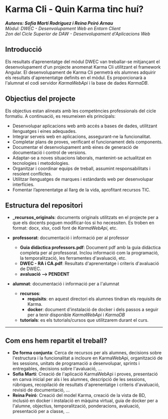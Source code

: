 # Karma Cli - Quin Karma tinc huí?
***Autores: Sofia Martí Rodríguez i Reina Peiró Arnau***  
*Mòdul: DWEC - Desenvolupament Web en Entorn Client*  
*2on del Cicle Superior de DAW - Desenvolupament d'Aplicacions Web*  

## Introducció
Els resultats d’aprenentatge del mòdul DWEC van treballar-se mitjançant el desenvolupament d'un projecte anomenat Karma Cli utilitzant el framework Angular. El desenvolupament de Karma Cli permetrà els alumnes adquirir els resultats d'aprenentatge definits en el mòdul.
Es proporcionarà a l'alumnat el codi servidor *KarmaWebApi* i la base de dades *KarmaDB*.

## Objectius del projecte
Els objectius estan alineats amb les competències professionals del cicle formatiu. A continuació, es resumeixen els principals:

- Desenvolupar aplicacions web amb accés a bases de dades, utilitzant llenguatges i eines adequades.
- Integrar serveis web en aplicacions, assegurant-ne la funcionalitat.
- Completar plans de proves, verificant el funcionament dels components.
- Documentar el desenvolupament amb eines de generació de documentació i control de versions.
- Adaptar-se a noves situacions laborals, mantenint-se actualitzat en tecnologies i metodologies.
- Organitzar i coordinar equips de treball, assumint responsabilitats i resolent conflictes.
- Utilitzar llenguatges de marques i estàndards web per desenvolupar interfícies.
- Fomentar l’aprenentatge al llarg de la vida, aprofitant recursos TIC.

## Estructura del repositori
- **_recursos_originals**: documents originals utilitzats en el projecte per a que els docents poguen modificar-los si ho necessiten. Es troben en format: docx, xlsx, codi font de *KarmaWebApi*, etc.   

- **professorat**: documentació i informació per al professor
  - **Guia didàctica professors.pdf**: Document pdf amb la guia didàctica completa per al professorat. Inclou informació com la programació, la temporalització, les ferramentes d'avaluació, etc.
  - **DWEC - RA i CA.pdf**: Resultats d'aprenentatge i criteris d'avaluació de DWEC.
  - **avaluació --> PENDENT** 
  
- **alumnat**: documentació i informació per a l'alumnat
   - **recursos**:
		- **requisits**: en aquest directori els alumnes tindran els requisits de Karma. 	
		- **docker**: document d'instalació de docker i dels passos a seguir per a tenir disponible *KarmaWebApi* i *KarmaDB* 
   -  **tutorials**: es els tutorials/cursos que utilitzarem durant el curs. 

------------------------------------------------------------------------------------------------------------  

## Com ens hem repartit el treball?  

- **De forma conjunta**: Cerca de recursos per als alumnes, decisions sobre l'estructura i la funcionalitat a incloure en KarmaWebApi, organització de les sessions, unitats de programació a desenvolupar, sprints i entregables, decisions sobre l'avaluació, ...
- **Sofia Martí**: Creació de l'aplicació KarmaWebApi i proves, presentació en canva inicial per als i les alumnes, descripció de les sessions, rúbriques, recopilació de resultats d'aprenentatge i criteris d'avaluació, revisió de documentació, ...
- **Reina Peiró**: Creació del model Karma, creació de la vista de BD, inclusió en docker i instalació en màquina virtual, guia de docker per a l'alumne,  objectius, temporalització, ponderacions, avaluació, presentació per a classe, ...


